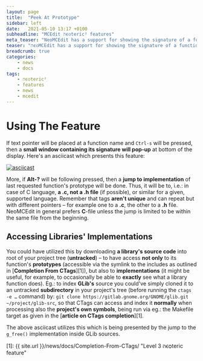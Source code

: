```yaml
---
layout: page
title:  "Peek At Prototype"
sidebar: left
date:   2021-05-10 13:17 +0100
subheadline: "MCEdit הϵѻteric² features"
meta_teaser: "NeoMCEdit has a support for showing the signature of a function under the pointer, in a small window appearing at bottom of display."
teaser: "הϵѻMCEdit has a support for showing the signature of a function under the pointer, in a small window appearing at bottom of display."
breadcrumb: true
categories: 
    - news
    - docs
tags:
    - הϵѻteric²
    - features
    - news
    - mcedit
---
```



# Using The Feature

If text pointer will be placed at a function name and `Ctrl-s`
will be pressed, then a **small window containing its signature
will pop-up** at bottom of the display. Here's an asciicast which
presents this feature: 

[![asciicast](https://asciinema.org/a/419872.svg)](https://asciinema.org/a/419872)


More, if **Alt-?** will be following pressed, then a **jump to
implementation** of last requested function's prototype will be
done. Thus, it will be to, i.e.: in case of C language, **a .c,
not a .h file** (if possible), or similar for a given, supported
language. Remember that tags **aren't unique** and can repeat but
with different pointers – for example one to a **.c**, the other
to a **.h** file. NeoMCEdit in general prefers **C**-file unless
the jump is limited to be within the same file from the beginning.

## Accessing Libraries' Implementations

You could have utilized this by downloading **a library's source
code** into root of your project tree (**untracked**) – to have
access **not only** to its function's **prototypes** (accessible
via the symlink to the includes as outlined in  [**Completion From
CTags**][1]), but also to **implementations** (it
might be useful, for example, to occasionally be able to
**exactly** see what a library function does). Eg.: to index
**GLib's** source you could've simply cloned it to an untracked
**subdirectory** in your project's tree (before running the `ctags
-e …` command) by: `git clone
https://gitlab.gnome.org/GNOME/glib.git ~/project/glib-src`, so
that CTags can access and index it **normally** when   processing
also the **project's own symbols**, being run via eg.: the
Makefile target as given in the [**article on CTags
completion**][1]. 

The above asciicast utilizes this which is being presented by the
jump to the `g_free()` implementation inside GLib sources.

 [1]: {{ site.url }}/news/docs/Completion-From-CTags/ "Level 3 הϵѻteric feature"
